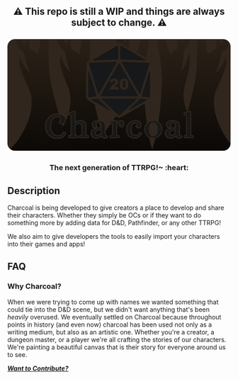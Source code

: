 <h2 align="center">
  ⚠️ This repo is still a WIP and things are always subject to change. ⚠️
  <br>
  <br>
  <div>
    <a href="https://charcoal.gg">
      <img src="https://raw.githubusercontent.com/rain-cafe/logos/main/charcoal/logo.png?sanitize=true">
    </a>
  </div>
</h2>

<h3 align="center">
  The next generation of TTRPG!~ :heart:
</h3>

## Description

Charcoal is being developed to give creators a place to develop and share their characters.
Whether they simply be OCs or if they want to do something more by adding data for D&D, Pathfinder, or any other TTRPG!

We also aim to give developers the tools to easily import your characters into their games and apps!

## FAQ

### Why Charcoal?

When we were trying to come up with names we wanted something that could tie into the D&D scene, but we didn't want anything that's been _heavily_ overused. We eventually settled on Charcoal because throughout points in history (and even now) charcoal has been used not only as a writing medium, but also as an artistic one. Whether you're a creator, a dungeon master, or a player we're all crafting the stories of our characters. We're painting a beautiful canvas that is their story for everyone around us to see.

[_**Want to Contribute?**_](/CONTRIBUTING.md)
